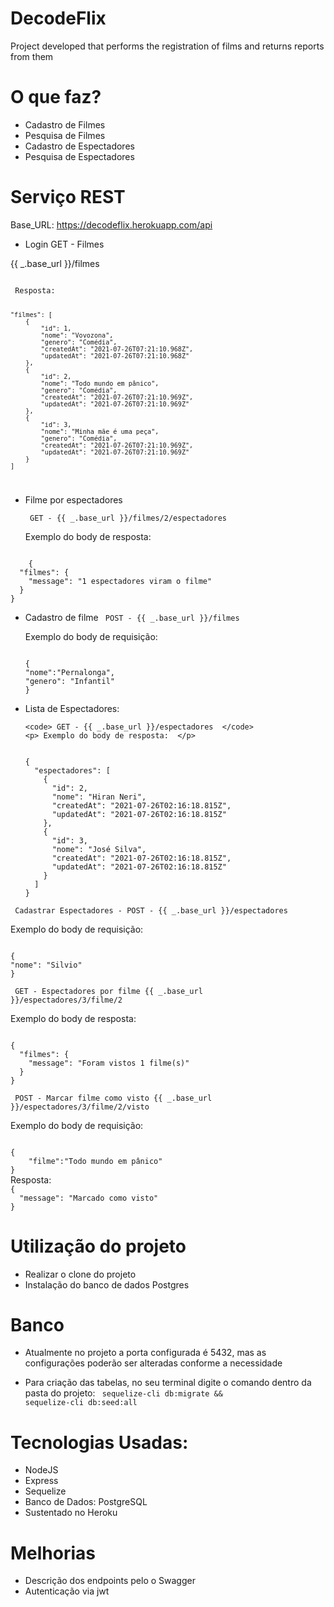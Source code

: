 # DecodeFlix

Project developed that performs the registration of films and returns reports from them

# O que faz?

- Cadastro de Filmes
- Pesquisa de Filmes
- Cadastro de Espectadores
- Pesquisa de Espectadores

# Serviço REST

Base_URL: https://decodeflix.herokuapp.com/api

- Login GET - Filmes

<p> {{ _.base_url }}/filmes </p>
<code>
 Resposta:

    "filmes": [
        {
            "id": 1,
            "nome": "Vovozona",
            "genero": "Comédia",
            "createdAt": "2021-07-26T07:21:10.968Z",
            "updatedAt": "2021-07-26T07:21:10.968Z"
        },
        {
            "id": 2,
            "nome": "Todo mundo em pânico",
            "genero": "Comédia",
            "createdAt": "2021-07-26T07:21:10.969Z",
            "updatedAt": "2021-07-26T07:21:10.969Z"
        },
        {
            "id": 3,
            "nome": "Minha mãe é uma peça",
            "genero": "Comédia",
            "createdAt": "2021-07-26T07:21:10.969Z",
            "updatedAt": "2021-07-26T07:21:10.969Z"
        }
    ]

</code>
	
- Filme por espectadores

    <code> GET - {{ _.base_url }}/filmes/2/espectadores   </code>
    <p> Exemplo do body de resposta:  </p>

<code>
	{
  "filmes": {
    "message": "1 espectadores viram o filme"
  }
}
</code>

- Cadastro de filme
  <code> POST - {{ _.base_url }}/filmes </code>
  <p> Exemplo do body de requisição: </p>
  <code>
  {
  "nome":"Pernalonga",
  "genero": "Infantil"
  }
  </code>

- Lista de Espectadores:

      <code> GET - {{ _.base_url }}/espectadores  </code>
      <p> Exemplo do body de resposta:  </p>

  <code>
  {
    "espectadores": [
      {
        "id": 2,
        "nome": "Hiran Neri",
        "createdAt": "2021-07-26T02:16:18.815Z",
        "updatedAt": "2021-07-26T02:16:18.815Z"
      },
      {
        "id": 3,
        "nome": "José Silva",
        "createdAt": "2021-07-26T02:16:18.815Z",
        "updatedAt": "2021-07-26T02:16:18.815Z"
      }
    ]
  }
  </code>

<code> Cadastrar Espectadores - POST - {{ _.base_url }}/espectadores </code>

<p> Exemplo do body de requisição: </p>
<code>
{
"nome": "Silvio"
}
</code>

<code> GET - Espectadores por filme {{ _.base_url }}/espectadores/3/filme/2 </code>

<p> Exemplo do body de resposta: </p>
<code>
{
  "filmes": {
    "message": "Foram vistos 1 filme(s)"
  }
}
</code>

<code> POST - Marcar filme como visto {{ _.base_url }}/espectadores/3/filme/2/visto </code>

<p> Exemplo do body de requisição: </p>
<code>
{
	"filme":"Todo mundo em pânico"
}
</code>
Resposta:
<code>
{
  "message": "Marcado como visto"
}
</code>

# Utilização do projeto

- Realizar o clone do projeto
- Instalação do banco de dados Postgres

# Banco

- Atualmente no projeto a porta configurada é 5432, mas as configurações poderão ser alteradas conforme a necessidade

- Para criação das tabelas, no seu terminal digite o comando dentro da pasta do projeto:
  <code> sequelize-cli db:migrate && sequelize-cli db:seed:all </code>

# Tecnologias Usadas:

- NodeJS
- Express
- Sequelize
- Banco de Dados: PostgreSQL
- Sustentado no Heroku

# Melhorias

- Descrição dos endpoints pelo o Swagger
- Autenticação via jwt
